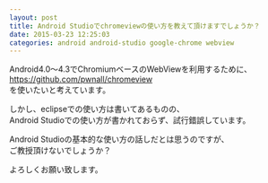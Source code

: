 ```yaml
---
layout: post
title: Android Studioでchromeviewの使い方を教えて頂けますでしょうか？
date: 2015-03-23 12:25:03
categories: android android-studio google-chrome webview
---
```

<!-- {% raw %} -->
<p>Android4.0〜4.3でChromiumベースのWebViewを利用するために、<br>
<a href="https://github.com/pwnall/chromeview" rel="nofollow">https://github.com/pwnall/chromeview</a><br>
を使いたいと考えています。</p>

<p>しかし、eclipseでの使い方は書いてあるものの、<br>
Android Studioでの使い方が書かれておらず、試行錯誤しています。</p>

<p>Android Studioの基本的な使い方の話しだとは思うのですが、<br>
ご教授頂けないでしょうか？</p>

<p>よろしくお願い致します。</p>
<!-- {% endraw %} -->
